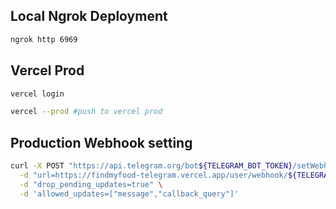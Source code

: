 ## Local Ngrok Deployment
```bash
ngrok http 6969

```

## Vercel Prod
```bash
vercel login

vercel --prod #push to vercel prod
```

## Production Webhook setting
```bash
curl -X POST "https://api.telegram.org/bot${TELEGRAM_BOT_TOKEN}/setWebhook" \
  -d "url=https://findmyfood-telegram.vercel.app/user/webhook/${TELEGRAM_SECRET_HASH}" \
  -d "drop_pending_updates=true" \
  -d 'allowed_updates=["message","callback_query"]'
```
